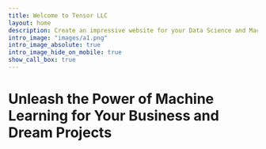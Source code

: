 ```yaml
---
title: Welcome to Tensor LLC
layout: home
description: Create an impressive website for your Data Science and Machine Learning consultancy with Serif, the fully responsive, blazing fast, and artfully illustrated Jekyll theme.
intro_image: "images/a1.png"
intro_image_absolute: true
intro_image_hide_on_mobile: true
show_call_box: true
---
```


# Unleash the Power of Machine Learning for Your Business and Dream Projects
